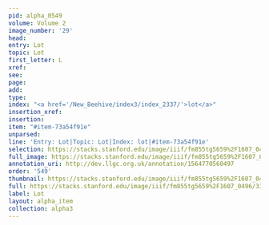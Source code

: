 ```yaml
---
pid: alpha_0549
volume: Volume 2
image_number: '29'
head: 
entry: Lot
topic: Lot
first_letter: L
xref: 
see: 
page: 
add: 
type: 
index: "<a href='/New_Beehive/index3/index_2337/'>lot</a>"
insertion_xref: 
insertion: 
item: "#item-73a54f91e"
unparsed: 
line: 'Entry: Lot|Topic: Lot|Index: lot|#item-73a54f91e'
selection: https://stacks.stanford.edu/image/iiif/fm855tg5659%2F1607_0496/335,2029,3019,352/full/0/default.jpg
full_image: https://stacks.stanford.edu/image/iiif/fm855tg5659%2F1607_0496/full/full/0/default.jpg
annotation_uri: http://dev.llgc.org.uk/annotation/1564770560497
order: '549'
thumbnail: https://stacks.stanford.edu/image/iiif/fm855tg5659%2F1607_0496/335,2029,600,180/250,/0/default.jpg
full: https://stacks.stanford.edu/image/iiif/fm855tg5659%2F1607_0496/335,2029,3019,352/full/0/default.jpg
label: Lot
layout: alpha_item
collection: alpha3
---
```

